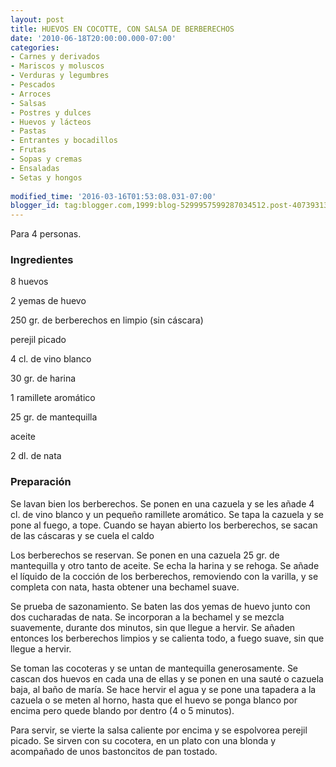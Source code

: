 ```yaml
---
layout: post
title: HUEVOS EN COCOTTE, CON SALSA DE BERBERECHOS
date: '2010-06-18T20:00:00.000-07:00'
categories:
- Carnes y derivados
- Mariscos y moluscos
- Verduras y legumbres
- Pescados
- Arroces
- Salsas
- Postres y dulces
- Huevos y lácteos
- Pastas
- Entrantes y bocadillos
- Frutas
- Sopas y cremas
- Ensaladas
- Setas y hongos
 
modified_time: '2016-03-16T01:53:08.031-07:00'
blogger_id: tag:blogger.com,1999:blog-5299957599287034512.post-4073931389963105423
---
```


Para 4 personas.

<h3>Ingredientes</h3>

8 huevos

2 yemas de huevo

250 gr. de berberechos en limpio (sin cáscara)

perejil picado

4 cl. de vino blanco

30 gr. de harina

1 ramillete aromático

25 gr. de mantequilla

aceite

2 dl. de nata

<h3>Preparación</h3>

Se lavan bien los berberechos. Se ponen en una cazuela y se les añade 4 cl. de vino blanco y un pequeño ramillete aromático. Se tapa la cazuela y se pone al fuego, a tope. Cuando se hayan abierto los berberechos, se sacan de las cáscaras y se cuela el caldo

Los berberechos se reservan. Se ponen en una cazuela 25 gr. de mantequilla y otro tanto de aceite. Se echa la harina y se rehoga. Se añade el líquido de la cocción de los berberechos, removiendo con la varilla, y se completa con nata, hasta obtener una bechamel suave.

Se prueba de sazonamiento. Se baten las dos yemas de huevo junto con dos cucharadas de nata. Se incorporan a la bechamel y se mezcla suavemente, durante dos minutos, sin que llegue a hervir. Se añaden entonces los berberechos limpios y se calienta todo, a fuego suave, sin que llegue a hervir.

Se toman las cocoteras y se untan de mantequilla generosamente. Se cascan dos huevos en cada una de ellas y se ponen en una sauté o cazuela baja, al baño de maría. Se hace hervir el agua y se pone una tapadera a la cazuela o se meten al horno, hasta que el huevo se ponga blanco por encima pero quede blando por dentro (4 o 5 minutos).

Para servir, se vierte la salsa caliente por encima y se espolvorea perejil picado. Se sirven con su cocotera, en un plato con una blonda y acompañado de unos bastoncitos de pan tostado.

